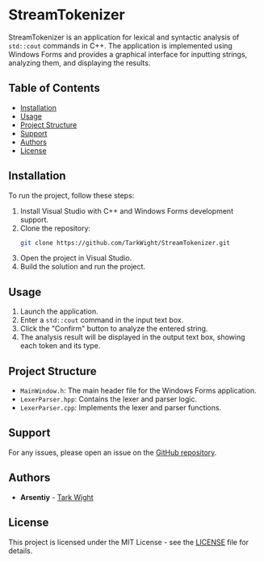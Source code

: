 # StreamTokenizer

StreamTokenizer is an application for lexical and syntactic analysis of `std::cout` commands in C++. The application is implemented using Windows Forms and provides a graphical interface for inputting strings, analyzing them, and displaying the results.

## Table of Contents

- [Installation](#installation)
- [Usage](#usage)
- [Project Structure](#project-structure)
- [Support](#support)
- [Authors](#authors)
- [License](#license)

## Installation

To run the project, follow these steps:

1. Install Visual Studio with C++ and Windows Forms development support.
2. Clone the repository:
    ```sh
    git clone https://github.com/TarkWight/StreamTokenizer.git
    ```
3. Open the project in Visual Studio.
4. Build the solution and run the project.

## Usage

1. Launch the application.
2. Enter a `std::cout` command in the input text box.
3. Click the "Confirm" button to analyze the entered string.
4. The analysis result will be displayed in the output text box, showing each token and its type.

## Project Structure

- `MainWindow.h`: The main header file for the Windows Forms application.
- `LexerParser.hpp`: Contains the lexer and parser logic.
- `LexerParser.cpp`: Implements the lexer and parser functions.

## Support

For any issues, please open an issue on the [GitHub repository](https://github.com/your-username/StreamTokenizer/issues).

## Authors

- **Arsentiy** - [Tark Wight](https://github.com/TarkWight)

## License

This project is licensed under the MIT License - see the [LICENSE](LICENSE) file for details.
